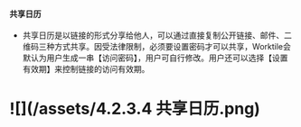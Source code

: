 #### 共享日历

* 共享日历是以链接的形式分享给他人，可以通过直接复制公开链接、邮件、二维码三种方式共享。因受法律限制，必须要设置密码才可以共享，Worktile会默认为用户生成一串【访问密码】，用户可自行修改。用户还可以选择【设置有效期】来控制链接的访问有效期。

# ![](/assets/4.2.3.4 共享日历.png)